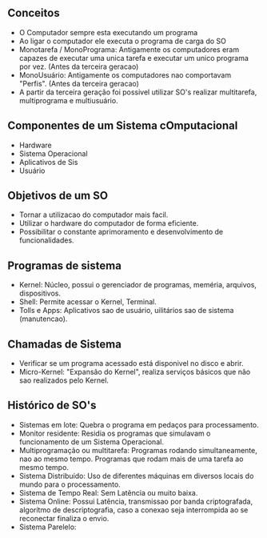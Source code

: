 ## Conceitos
- O Computador sempre esta executando um programa
- Ao ligar o computador ele executa o programa de carga do SO
- Monotarefa / MonoPrograma: Antigamente os computadores eram capazes de executar uma 
unica tarefa e executar um unico programa por vez. (Antes da terceira geracao)
- MonoUsuário: Antigamente os computadores nao comportavam "Perfis". (Antes da terceira geracao)
- A partir da terceira geração foi possivel utilizar SO's realizar multitarefa, multiprograma e multiusuário.

## Componentes de um Sistema cOmputacional
- Hardware
- Sistema Operacional
- Aplicativos de Sis
- Usuário

## Objetivos de um SO
- Tornar a utilizacao do computador mais facil.
- Utilizar o hardware do computador de forma eficiente.
- Possibilitar o constante aprimoramento e desenvolvimento de funcionalidades.

## Programas de sistema
- Kernel: Núcleo, possui o gerenciador de programas, meméria, arquivos, dispositivos.
- Shell: Permite acessar o Kernel, Terminal.
- Tolls e Apps: Aplicativos sao de usuário, uilitários sao de sistema (manutencao).

## Chamadas de Sistema
- Verificar se um programa acessado está disponivel no disco e abrir.
- Micro-Kernel: "Expansão do Kernel", realiza serviços básicos que não sao realizados pelo Kernel.

## Histórico de SO's
- Sistemas em lote: Quebra o programa em pedaços para processamento.
- Monitor residente: Residia os programas que simulavam o funcionamento de um Sistema Operacional.
- Multiprogramação ou multitarefa: Programas rodando simultaneamente, nao ao mesmo tempo. Programas que rodam mais de uma tarefa ao mesmo tempo.
- Sistema Distribuído: Uso de diferentes máquinas em diversos locais do mundo para o processamento.
- Sistema de Tempo Real: Sem Latência ou muito baixa.
- Sistema Online: Possui Latência, transmissao por banda criptografada, algorítmo de descriptografia, caso a conexao seja interrompida ao se reconectar finaliza o envio.
- Sistema Parelelo: